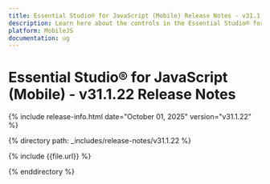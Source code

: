 ```yaml
---
title: Essential Studio® for JavaScript (Mobile) Release Notes - v31.1.22
description: Learn here about the controls in the Essential Studio® for JavaScript (Mobile) Weekly Nuget Release - Release Notes - v31.1.22
platform: MobileJS
documentation: ug
---
```


# Essential Studio® for JavaScript (Mobile) - v31.1.22 Release Notes

{% include release-info.html date="October 01, 2025"  version="v31.1.22" %}

{% directory path: _includes/release-notes/v31.1.22 %}

{% include {{file.url}} %}

{% enddirectory %}